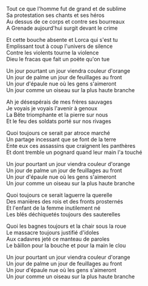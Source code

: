 Tout ce que l'homme fut de grand et de sublime     
Sa protestation ses chants et ses héros     
Au dessus de ce corps et contre ses bourreaux     
A Grenade aujourd'hui surgit devant le crime     
     
Et cette bouche absente et Lorca qui s'est tu     
Emplissant tout à coup l'univers de silence     
Contre les violents tourne la violence     
Dieu le fracas que fait un poète qu'on tue     
     
Un jour pourtant un jour viendra couleur d'orange     
Un jour de palme un jour de feuillages au front     
Un jour d'épaule nue où les gens s'aimeront     
Un jour comme un oiseau sur la plus haute branche     
     
Ah je désespérais de mes frères sauvages     
Je voyais je voyais l'avenir à genoux     
La Bête triomphante et la pierre sur nous     
Et le feu des soldats porté sur nos rivages     
     
Quoi toujours ce serait par atroce marché     
Un partage incessant que se font de la terre     
Ente eux ces assassins que craignent les panthères     
Et dont tremble un pognard quand leur main l'a touché     
     
Un jour pourtant un jour viendra couleur d'orange     
Un jour de palme un jour de feuillages au front     
Un jour d'épaule nue où les gens s'aimeront     
Un jour comme un oiseau sur la plus haute branche     
     
Quoi toujours ce serait laguerre la querelle     
Des manières des rois et des fronts prosternés     
Et l'enfant de la femme inutilement né     
Les blés déchiquetés toujours des sauterelles     
     
Quoi les bagnes toujours et la chair sous la roue     
Le massacre toujours justifié d'idoles     
Aux cadavres jeté ce manteau de paroles     
Le bâillon pour la bouche et pour la main le clou     
     
Un jour pourtant un jour viendra couleur d'orange     
Un jour de palme un jour de feuillages au front     
Un jour d'épaule nue où les gens s'aimeront     
Un jour comme un oiseau sur la plus haute branche     
